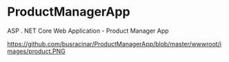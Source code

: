 # ProductManagerApp
ASP . NET Core Web Application - Product Manager App

https://github.com/busracinar/ProductManagerApp/blob/master/wwwroot/images/product.PNG
